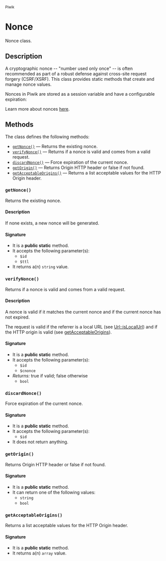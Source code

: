 <small>Piwik</small>

Nonce
=====

Nonce class.

Description
-----------

A cryptographic nonce -- "number used only once" -- is often recommended as
part of a robust defense against cross-site request forgery (CSRF/XSRF). This
class provides static methods that create and manage nonce values.

Nonces in Piwik are stored as a session variable and have a configurable expiration:

Learn more about nonces [here](http://en.wikipedia.org/wiki/Cryptographic_nonce).


Methods
-------

The class defines the following methods:

- [`getNonce()`](#getNonce) &mdash; Returns the existing nonce.
- [`verifyNonce()`](#verifyNonce) &mdash; Returns if a nonce is valid and comes from a valid request.
- [`discardNonce()`](#discardNonce) &mdash; Force expiration of the current nonce.
- [`getOrigin()`](#getOrigin) &mdash; Returns Origin HTTP header or false if not found.
- [`getAcceptableOrigins()`](#getAcceptableOrigins) &mdash; Returns a list acceptable values for the HTTP Origin header.

<a name="getnonce" id="getnonce"></a>
### `getNonce()`

Returns the existing nonce.

#### Description

If none exists, a new nonce will be generated.

#### Signature

- It is a **public static** method.
- It accepts the following parameter(s):
    - `$id`
    - `$ttl`
- It returns a(n) `string` value.

<a name="verifynonce" id="verifynonce"></a>
### `verifyNonce()`

Returns if a nonce is valid and comes from a valid request.

#### Description

A nonce is valid if it matches the current nonce and if the current nonce
has not expired.

The request is valid if the referrer is a local URL (see [Url::isLocalUrl](#))
and if the HTTP origin is valid (see [getAcceptableOrigins](#getAcceptableOrigins)).

#### Signature

- It is a **public static** method.
- It accepts the following parameter(s):
    - `$id`
    - `$cnonce`
- _Returns:_ true if valid; false otherwise
    - `bool`

<a name="discardnonce" id="discardnonce"></a>
### `discardNonce()`

Force expiration of the current nonce.

#### Signature

- It is a **public static** method.
- It accepts the following parameter(s):
    - `$id`
- It does not return anything.

<a name="getorigin" id="getorigin"></a>
### `getOrigin()`

Returns Origin HTTP header or false if not found.

#### Signature

- It is a **public static** method.
- It can return one of the following values:
    - `string`
    - `bool`

<a name="getacceptableorigins" id="getacceptableorigins"></a>
### `getAcceptableOrigins()`

Returns a list acceptable values for the HTTP Origin header.

#### Signature

- It is a **public static** method.
- It returns a(n) `array` value.

